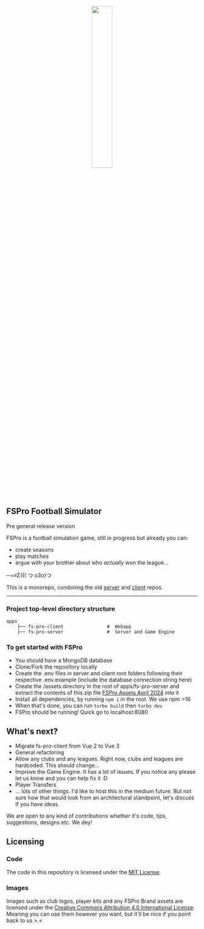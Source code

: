 
<p align="center" width="100%">
    <img width="33%" src="https://fspro-cdn.sturves.tech/logo-new.png">
</p>

## FSPro Football Simulator
Pre general release version

FSPro is a football simulation game, still in progress but already you can:
- create seasons
- play matches
- argue with your brother about who _actually_ won the league...

─=≡Σ((( つ o3o)つ

This is a monorepo, combining the old [server](https://github.com/LeanKhan/fs-pro-server) and [client](https://github.com/LeanKhan/fs-pro-client) repos.

---

### Project top-level directory structure

```
apps
    ├── fs-pro-client                #  Webapp
    ├── fs-pro-server                #  Server and Game Engine

```

### To get started with FSPro
- You should have a MongoDB database
- Clone/Fork the repository locally
- Create the .env files in server and client root folders following their respective .env.example (include the database connection string here)
- Create the /assets directory in the root of apps/fs-pro-server and extract the contents of this zip file [FSPro Assets April 2024](https://drive.google.com/file/d/11AyWVmjn4uA0ImA1a3L_7KSR8NPHmlFb/view?usp=sharing) into it
- Install all dependencies, by running `npm i` in the root. We use npm >16
- When that's done, you can run `turbo build` then `turbo dev`
- FSPro should be running! Quick go to localhost:8080


## What's next?
- Migrate fs-pro-client from Vue 2 to Vue 3
- General refactoring
- Allow any clubs and any leagues. Right now, clubs and leagues are hardcoded. This should change...
- Improve the Game Engine. It has a lot of issues. If you notice any please let us know and you can help fix it :D
- Player Transfers
- ... lots of other things. I'd like to host this in the medium future. But not sure how that would look from an architectural standpoint, let's discuss if you have ideas.

We are open to any kind of contributions whether it's code, tips, suggestions, designs etc. We dey!

## Licensing

### Code

The code in this repository is licensed under the [MIT License](LICENSE).

### Images

Images such as club logos, player kits and any FSPro Brand assets are licensed under the [Creative Commons Attribution 4.0 International License](IMAGES_LICENSE.md). Meaning you can use them however you want, but it'll be nice if you point back to us >.<